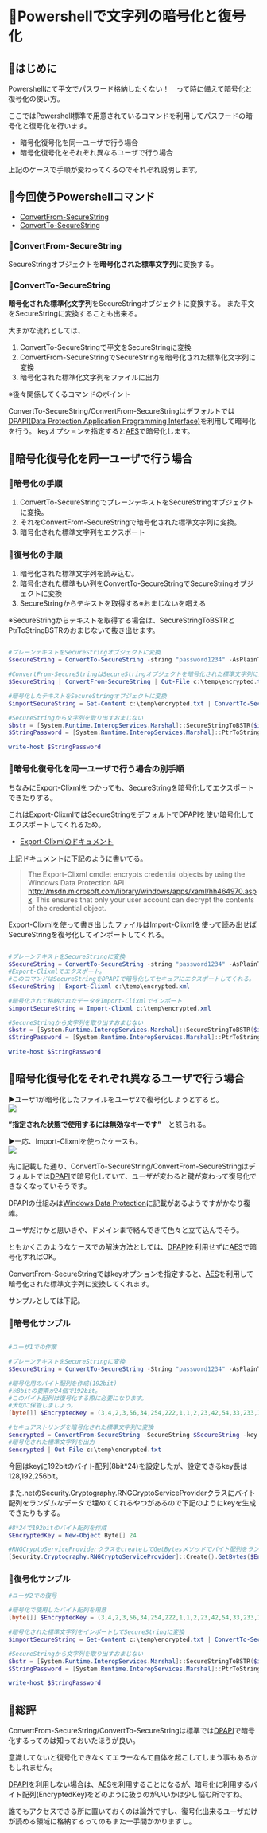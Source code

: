 # 🔰Powershellで文字列の暗号化と復号化

## 🔰はじめに

Powershellにて平文でパスワード格納したくない！　って時に備えて暗号化と復号化の使い方。

ここではPowershell標準で用意されているコマンドを利用してパスワードの暗号化と復号化を行います。

- 暗号化復号化を同一ユーザで行う場合
- 暗号化復号化をそれぞれ異なるユーザで行う場合

上記のケースで手順が変わってくるのでそれぞれ説明します。

## 🔰今回使うPowershellコマンド

- [ConvertFrom-SecureString](https://docs.microsoft.com/en-us/powershell/module/microsoft.powershell.security/convertfrom-securestring?view=powershell-5.1)
- [ConvertTo-SecureString](https://docs.microsoft.com/en-us/powershell/module/microsoft.powershell.security/convertto-securestring?view=powershell-5.1)

### 💎ConvertFrom-SecureString

SecureStringオブジェクトを**暗号化された標準文字列**に変換する。

### 💎ConvertTo-SecureString

**暗号化された標準化文字列**をSecureStringオブジェクトに変換する。
また平文をSecureStringに変換することも出来る。

大まかな流れとしては、

1. ConvertTo-SecureStringで平文をSecureStringに変換
1. ConvertFrom-SecureStringでSecureStringを暗号化された標準化文字列に変換
1. 暗号化された標準化文字列をファイルに出力

※後々関係してくるコマンドのポイント

ConvertTo-SecureString/ConvertFrom-SecureStringはデフォルトでは[DPAPI(Data Protection Application Programming Interface)](https://ja.wikipedia.org/wiki/DPAPI)を利用して暗号化を行う。
keyオプションを指定すると[AES](https://ja.wikipedia.org/wiki/Advanced_Encryption_Standard)で暗号化します。

## 🔰暗号化復号化を同一ユーザで行う場合

### 💎暗号化の手順

1. ConvertTo-SecureStringでプレーンテキストをSecureStringオブジェクトに変換。
1. それをConvertFrom-SecureStringで暗号化された標準文字列に変換。
1. 暗号化された標準文字列をエクスポート

### 💎復号化の手順

1. 暗号化された標準文字列を読み込む。
1. 暗号化された標準もい列をConvertTo-SecureStringでSecureStringオブジェクトに変換
1. SecureStringからテキストを取得する※おまじないを唱える

※SecureStringからテキストを取得する場合は、SecureStringToBSTRとPtrToStringBSTRのおまじないで抜き出せます。

```powershell

#プレーンテキストをSecureStringオブジェクトに変換
$secureString = ConvertTo-SecureString -string "password1234" -AsPlainText -Force

#ConvertFrom-SecureStringはSecureStringオブジェクトを暗号化された標準文字列に変換する
$SecureString | ConvertFrom-SecureString | Out-File c:\temp\encrypted.txt

#暗号化したテキストをSecureStringオブジェクトに変換
$importSecureString = Get-Content c:\temp\encrypted.txt | ConvertTo-SecureString

#SecureStringから文字列を取り出すおまじない
$bstr = [System.Runtime.InteropServices.Marshal]::SecureStringToBSTR($importSecureString)
$StringPassword = [System.Runtime.InteropServices.Marshal]::PtrToStringBSTR($bstr)

write-host $StringPassword

```

### 💎暗号化復号化を同一ユーザで行う場合の別手順

ちなみにExport-Clixmlをつかっても、SecureStringを暗号化してエクスポートできたりする。

これはExport-ClixmlではSecureStringをデフォルトでDPAPIを使い暗号化してエクスポートしてくれるため。

- [Export-Clixmlのドキュメント](https://docs.microsoft.com/en-us/powershell/module/microsoft.powershell.utility/export-clixml?view=powershell-5.1)

上記ドキュメントに下記のように書いてる。

>The Export-Clixml cmdlet encrypts credential objects by using the Windows Data Protection API http://msdn.microsoft.com/library/windows/apps/xaml/hh464970.aspx. This ensures that only your user account can decrypt the contents of the credential object.

Export-Clixmlを使って書き出したファイルはImport-Clixmlを使って読み出せばSecureStringを復号化してインポートしてくれる。

```powershell

#プレーンテキストをSecureStringに変換
$SecureString = ConvertTo-SecureString -string "password1234" -AsPlainText -Force
#Export-Clixmlでエクスポート。
#このコマンドはSecureStringをDPAPIで暗号化してセキュアにエクスポートしてくれる。
$SecureString | Export-Clixml c:\temp\encrypted.xml

#暗号化されて格納されたデータをImport-Clixmlでインポート
$importSecureString = Import-Clixml c:\temp\encrypted.xml

#SecureStringから文字列を取り出すおまじない
$bstr = [System.Runtime.InteropServices.Marshal]::SecureStringToBSTR($importSecureString)
$StringPassword = [System.Runtime.InteropServices.Marshal]::PtrToStringBSTR($bstr)

write-host $StringPassword

```

## 🔰暗号化復号化をそれぞれ異なるユーザで行う場合

▶ユーザ1が暗号化したファイルをユーザ2で復号化しようとすると。  
![](image/SecureString.ConvertTo-SecureString.Error.png)

**”指定された状態で使用するには無効なキーです”**　と怒られる。

▶一応、Import-Clixmlを使ったケースも。  
![](image\SecureString.Import-Clixml.Error.png)

先に記載した通り、ConvertTo-SecureString/ConvertFrom-SecureStringはデフォルトでは[DPAPI](https://ja.wikipedia.org/wiki/DPAPI)で暗号化していて、ユーザが変わると鍵が変わって復号化できなくなっていそうです。

DPAPIの仕組みは[Windows Data Protection](https://msdn.microsoft.com/en-us/library/ms995355?ranMID=24542&ranEAID=TnL5HPStwNw&ranSiteID=TnL5HPStwNw-_dd1jHC7tQSU.O2i7vnSww&tduid=(934de9902a1a743779577e464f5b7639)(256380)(2459594)(TnL5HPStwNw-_dd1jHC7tQSU.O2i7vnSww)())に記載があるようですがかなり複雑。

ユーザだけかと思いきや、ドメインまで絡んできて色々と立て込んでそう。

ともかくこのようなケースでの解決方法としては、[DPAPI](https://ja.wikipedia.org/wiki/DPAPI)を利用せずに[AES](https://ja.wikipedia.org/wiki/Advanced_Encryption_Standard)で暗号化すればOK。

ConvertFrom-SecureStringではkeyオプションを指定すると、[AES](https://ja.wikipedia.org/wiki/Advanced_Encryption_Standard)を利用して暗号化された標準文字列に変換してくれます。

サンプルとしては下記。

### 💎暗号化サンプル

```powershell

#ユーザ1での作業

#プレーンテキストをSecureStringに変換
$SecureString = ConvertTo-SecureString -String "password1234" -AsPlainText -Force

#暗号化用のバイト配列を作成(192bit)
#※8bitの要素が24個で192bit。
#このバイト配列は復号化する際に必要になります。
#大切に保管しましょう。
[byte[]] $EncryptedKey = (3,4,2,3,56,34,254,222,1,1,2,23,42,54,33,233,1,34,2,7,6,5,35,43)

#セキュアストリングを暗号化された標準文字列に変換
$encrypted = ConvertFrom-SecureString -SecureString $SecureString -key $EncryptedKey
#暗号化された標準文字列を出力
$encrypted | Out-File c:\temp\encrypted.txt


```

今回はkeyに192bitのバイト配列(8bit*24)を設定したが、設定できるkey長は128,192,256bit。

また.netのSecurity.Cryptography.RNGCryptoServiceProviderクラスにバイト配列をランダムなデータで埋めてくれるやつがあるので下記のようにkeyを生成できたりもする。

```Powershell
#8*24で192bitのバイト配列を作成
$EncryptedKey = New-Object Byte[] 24

#RNGCryptoServiceProviderクラスをcreateしてGetBytesメソッドでバイト配列をランダムなデータで埋める。
[Security.Cryptography.RNGCryptoServiceProvider]::Create().GetBytes($EncryptedKey)
```

### 💎復号化サンプル

```powershell
#ユーザ2での復号

#暗号化で使用したバイト配列を用意
[byte[]] $EncryptedKey = (3,4,2,3,56,34,254,222,1,1,2,23,42,54,33,233,1,34,2,7,6,5,35,43)

#暗号化された標準文字列をインポートしてSecureStringに変換
$importSecureString = Get-Content c:\temp\encrypted.txt | ConvertTo-SecureString -key $EncryptedKey

#SecureStringから文字列を取り出すおまじない
$bstr = [System.Runtime.InteropServices.Marshal]::SecureStringToBSTR($importSecureString)
$StringPassword = [System.Runtime.InteropServices.Marshal]::PtrToStringBSTR($bstr)

write-host $StringPassword

```

## 🔰総評

ConvertFrom-SecureString/ConvertTo-SecureStringは標準では[DPAPI](https://ja.wikipedia.org/wiki/DPAPI)で暗号化するってのは知っておいたほうが良い。

意識してないと復号化できなくてエラーなんて自体を起こしてしまう事もあるかもしれません。

[DPAPI](https://ja.wikipedia.org/wiki/DPAPI)を利用しない場合は、[AES](https://ja.wikipedia.org/wiki/Advanced_Encryption_Standard)を利用することになるが、暗号化に利用するバイト配列(EncryptedKey)をどのように扱うのがいいかは少し悩む所ですね。

誰でもアクセスできる所に置いておくのは論外ですし、復号化出来るユーザだけが読める領域に格納するってのもまた一手間かかりますし。
